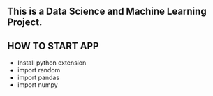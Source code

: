 ## This is a Data Science and Machine Learning Project.

## HOW TO START APP
 - Install python extension
 - import random
 - import pandas
 - import numpy